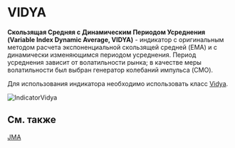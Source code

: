 # VIDYA

**Скользящая Средняя с Динамическим Периодом Усреднения (Variable Index Dynamic Average, VIDYA)** \- индикатор с оригинальным методом расчета экспоненциальной скользящей средней (EMA) и с динамически изменяющимся периодом усреднения. Период усреднения зависит от волатильности рынка; в качестве меры волатильности был выбран генератор колебаний импульса (CMO). 

Для использования индикатора необходимо использовать класс [Vidya](../api/StockSharp.Algo.Indicators.Vidya.html). 

![IndicatorVidya](~/images/IndicatorVidya.png)

## См. также

[JMA](IndicatorJurikMovingAverage.md)
